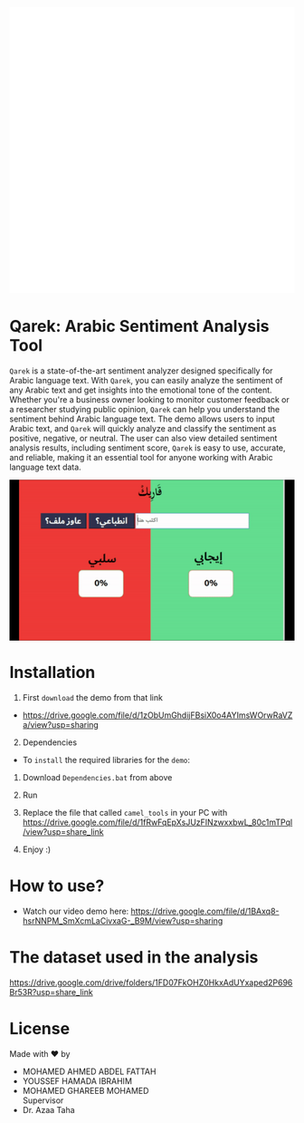 ![alt text](Images/Logo.png)


# Qarek: Arabic Sentiment Analysis Tool
`Qarek` is a state-of-the-art sentiment analyzer designed specifically for Arabic language text. With `Qarek`, you can easily analyze the sentiment of any Arabic text and get insights into the emotional tone of the content. Whether you're a business owner looking to monitor customer feedback or a researcher studying public opinion, `Qarek` can help you understand the sentiment behind Arabic language text. The demo allows users to input Arabic text, and `Qarek` will quickly analyze and classify the sentiment as positive, negative, or neutral. The user can also view detailed sentiment analysis results, including sentiment score, `Qarek` is easy to use, accurate, and reliable, making it an essential tool for anyone working with Arabic language text data.
<div style="display: flex; justify-content: center;">
  <img src="Images/Example.gif" alt="Qarek Demo" ">
</div>


# Installation
1. First `download` the demo from that link                     
* https://drive.google.com/file/d/1zObUmGhdijFBsiX0o4AYImsWOrwRaVZa/view?usp=sharing   
2. Dependencies      
* To `install` the required libraries for the `demo`:
1. Download `Dependencies.bat` from above  
2. Run
4. Replace the file that called `camel_tools` in your PC with https://drive.google.com/file/d/1fRwFqEpXsJUzFINzwxxbwL_80c1mTPql/view?usp=share_link   

3. Enjoy :)
# How to use?
* Watch our video demo here: https://drive.google.com/file/d/1BAxq8-hsrNNPM_SmXcmLaCivxaG-_B9M/view?usp=sharing
# The dataset used in the analysis
https://drive.google.com/drive/folders/1FD07FkOHZ0HkxAdUYxaped2P696Br53R?usp=share_link
# License
Made with ❤️ by      
* MOHAMED AHMED ABDEL FATTAH
* YOUSSEF HAMADA IBRAHIM
* MOHAMED GHAREEB MOHAMED                    
Supervisor   
* Dr. Azaa Taha
                                             


